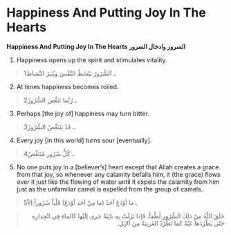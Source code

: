 Happiness And Putting Joy In The Hearts
=======================================

**Happiness And Putting Joy In The Hearts السرور وادخال السرور**

1. Happiness opens up the spirit and stimulates vitality.

> 1ـ اَلسُّرُورُ يَبْسُطُ النَّفْسَ ويُثيرُ النِّشاطَ.

2. At times happiness becomes roiled.

> 2ـ رُبَّما تَنَغَّصَ السُّرُورُ.

3. Perhaps [the joy of] happiness may turn bitter.

> 3ـ قَدْ يَتَنَغَّصُ السُّرُورُ.

4. Every joy [in this world] turns sour [eventually].

> 4ـ كُلُّ سُرُور مُتَنَغِّصٌ.

5. No one puts joy in a [believer’s] heart except that Allah creates a
grace from that joy, so whenever any calamity befalls him, it (the
grace) flows over it just like the flowing of water until it expels the
calamity from him just as the unfamiliar camel is expelled from the
group of camels.

> 5ـ ما أوْدَعَ أحَدٌ (ما مِنْ أحَد أوْدَعَ) قَلْباً سُرُوراً إلاّ
<blockquote dir="rtl">
  <p>
خَلَقَ اللّهُ مِنْ ذلِكَ السُّرُورِ لُطْفاً، فَإذا نَزَلَتْ بِهِ
نائِبَةٌ جَرى إلَيْها كَالماءِ فِي انْحِدارِهِ حَتّى يَطْرُدَها عَنْهُ
كَما تَطْرُدُ الغَريبَةُ مِنَ الإبِلِ.
  </p>
</blockquote>


